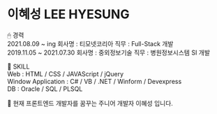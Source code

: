 # 이혜성 LEE HYESUNG

🖱 경력  <br/>
2021.08.09 ~ ing 회사명 : 티모넷코리아 직무 : Full-Stack 개발 <br/>
2019.11.05 ~ 2021.07.30 회사명 : 중외정보기술 직무 : 병원정보시스템 SI 개발 <br/>

📌  SKILL <br/>
Web : HTML / CSS / JAVAScript / jQuery <br/>
Window Application : C# / VB / .NET / Winform / Devexpress <br/>
DB :  Oracle / SQL / PLSQL<br/>

📎  현재 프론트엔드 개발자를 꿈꾸는 주니어 개발자 이혜성 입니다.
